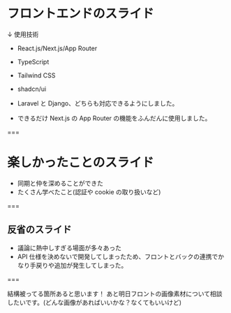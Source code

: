 # フロントエンドのスライド

↓ 使用技術

- React.js/Next.js/App Router
- TypeScript
- Tailwind CSS
- shadcn/ui

- Laravel と Django、どちらも対応できるようにしました。
- できるだけ Next.js の App Router の機能をふんだんに使用しました。

===

# 楽しかったことのスライド

- 同期と仲を深めることができた
- たくさん学べたこと(認証や cookie の取り扱いなど)

===

## 反省のスライド

- 議論に熱中しすぎる場面が多々あった
- API 仕様を決めないで開発してしまったため、フロントとバックの連携でかなり手戻りや追加が発生してしまった。

===

結構被ってる箇所あると思います！
あと明日フロントの画像素材について相談したいです。(どんな画像があればいいかな？なくてもいいけど)
